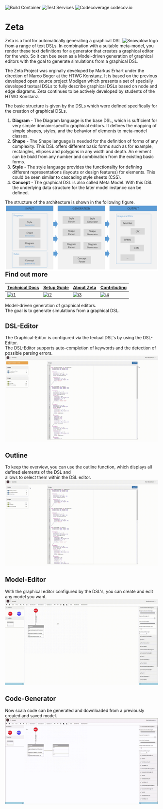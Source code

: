 ![Build Container](https://github.com/Zeta-Project/zeta/workflows/Build%20Container/badge.svg) ![Test Services](https://github.com/Zeta-Project/zeta/workflows/Test%20Services/badge.svg) ![Codecoverage codecov.io](https://codecov.io/gh/Zeta-Project/zeta/branch/dev/graph/badge.svg)
# Zeta
<img src="https://avatars3.githubusercontent.com/u/29041085?s=150&v=4" alt="Snowplow logo" title="Snowplow" align="right" />

Zeta is a tool for automatically generating a graphical DSL from a range of text DSLs. In combination with a suitable meta-model, you render these text definitions for a generator that creates a graphical editor for the web. So it can bee seen as a Model-driven generation of graphical editors with the goal to generate simulations from a graphical DSL.

The Zeta Project was orginally developed by Markus Erhart under the direction of Marco Boger at the HTWG Konstanz. It is based on the previous developed open source project Modigen which presents a set of specially developed textual DSLs to fully describe graphical DSLs based on node and edge diagrams. Zeta continues to be actively developed by students of the HTWG Konstanz.

The basic structure is given by the DSLs which were defined specifically for the creation of graphical DSLs.

1. **Diagram** - The Diagram language is the base DSL, which is sufficient for very simple domain-specific graphical editors. It defines the mapping of simple shapes, styles, and the behavior of elements to meta-model classes.
2. **Shape** - The Shape language is needed for the definition of forms of any complexity. This DSL offers different basic forms such as for example, rectangles, ellipses and polygons in any width and depth. An element can be biuld from any number and combination from the existing basic forms.
3. **Style** - The style language provides the functionality for defining different representations (layouts or design features) for elements. This could be seen similar to cascading style sheets (CSS).
4. **Concept** - The graphical DSL is also called Meta Model. With this DSL the underlying data structure for the later model instance can be defined.


The structure of the architecture is shown in the following figure.
<img src="webapp/assets/ZetaArchitecture.PNG" alt="Snowplow logo" title="Snowplow" align="right" />


## Find out more

| **[Technical Docs][aboutZeta]**     | **[Setup Guide][setup]**     | **[About Zeta][aboutZeta]**           | **[Contributing][aboutZeta]**           |
|-------------------------------------|-------------------------------|-----------------------------------|---------------------------------------------|
| [![i1][techdocs-image]][aboutZeta] | [![i2][setup-image]][setup] | [![i3][roadmap-image]][aboutZeta] | [![i4][contributing-image]][aboutZeta] |

Model-driven generation of graphical editors. <br>
The goal is to generate simulations from a graphical DSL.

## DSL-Editor
The Graphical-Editor is configured via the textual DSL's by using the DSL-Editor.
<br>
The DSL-Editor supports auto-completion of keywords and the detection of possible parsing errors. 
![DSL-Editor-Edit](https://github.com/Zeta-Project/zeta/blob/dev/api/wiki/dsl-editor.gif)

## Outline
To keep the overview, you can use the outline function, which displays all defined elements of the DSL and 
<br>
allows to select them within the DSL editor.
![DSL-Editor-Outline](https://github.com/Zeta-Project/zeta/blob/dev/api/wiki/dsl-editor-2.gif)

## Model-Editor
With the graphical editor configured by the DSL's, you can create and edit any model you want.
![Model-Editor](https://github.com/Zeta-Project/zeta/blob/dev/api/wiki/model-editor.gif)

## Code-Generator
Now scala code can be generated and downloaded from a previously created and saved model.
![Code-Generator](https://github.com/Zeta-Project/zeta/blob/dev/api/wiki/code-generator.gif)

[techdocs-image]: https://d3i6fms1cm1j0i.cloudfront.net/github/images/techdocs.png
[setup-image]: https://d3i6fms1cm1j0i.cloudfront.net/github/images/setup.png
[roadmap-image]: https://d3i6fms1cm1j0i.cloudfront.net/github/images/roadmap.png
[contributing-image]: https://d3i6fms1cm1j0i.cloudfront.net/github/images/contributing.png

[aboutZeta]: https://github.com/Zeta-Project/zeta/wiki
[setup]: https://github.com/Zeta-Project/zeta/wiki/Installation
